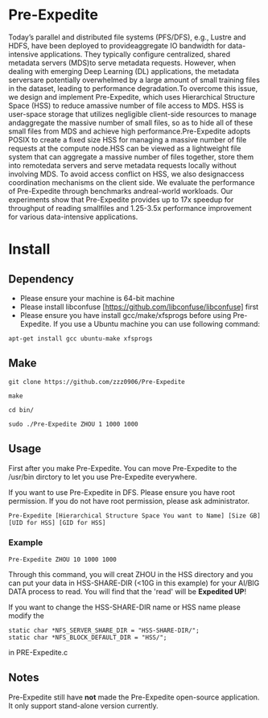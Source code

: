 # Pre-Expedite
Today’s parallel and distributed file systems (PFS/DFS), e.g., Lustre and HDFS, have been deployed to provideaggregate IO bandwidth for data-intensive applications. They typically configure centralized, shared metadata servers (MDS)to serve metadata requests.  However, when dealing with emerging Deep Learning (DL) applications, the metadata serversare potentially overwhelmed by a large amount of small training files in the dataset, leading to performance degradation.To overcome this issue, we design and implement Pre-Expedite, which uses Hierarchical Structure Space (HSS) to reduce amassive number of file access to MDS. HSS is user-space storage that utilizes negligible client-side resources to manage andaggregate the massive number of small files, so as to hide all of these small files from MDS and achieve high performance.Pre-Expedite adopts POSIX to create a fixed size HSS for managing a massive number of file requests at the compute node.HSS can be viewed as a lightweight file system that can aggregate a massive number of files together, store them into remotedata servers and serve metadata requests locally without involving MDS. To avoid access conflict on HSS, we also designaccess coordination mechanisms on the client side.  We evaluate the performance of Pre-Expedite through benchmarks andreal-world workloads.  Our experiments show that Pre-Expedite provides up to 17x speedup for throughput of reading smallfiles and 1.25-3.5x performance improvement for various data-intensive applications.

# Install

## Dependency
- Please ensure your machine is 64-bit machine
- Please install libconfuse [https://github.com/libconfuse/libconfuse] first
- Please ensure you have install gcc/make/xfsprogs before using Pre-Expedite. If you use a Ubuntu machine you can use following command:

```
apt-get install gcc ubuntu-make xfsprogs
```


## Make

```
git clone https://github.com/zzz0906/Pre-Expedite

make

cd bin/

sudo ./Pre-Expedite ZHOU 1 1000 1000
```

## Usage

First after you make Pre-Expedite. You can move Pre-Expedite to the /usr/bin dirctory to let you use Pre-Expedite everywhere.

If you want to use Pre-Expedite in DFS. Please ensure you have root permission. If you do not have root permission, please ask administrator.

```
Pre-Expedite [Hierarchical Structure Space You want to Name] [Size GB] [UID for HSS] [GID for HSS]
```

### Example
```
Pre-Expedite ZHOU 10 1000 1000
```
Through this command, you will creat ZHOU in the HSS directory and you can put your data in HSS-SHARE-DIR (<10G in this example) for your AI/BIG DATA process to read. You will find that the 'read' will be **Expedited UP**!

If you want to change the HSS-SHARE-DIR name or HSS name please modify the 

```
static char *NFS_SERVER_SHARE_DIR = "HSS-SHARE-DIR/";
static char *NFS_BLOCK_DEFAULT_DIR = "HSS/";
```

in PRE-Expedite.c


## Notes
Pre-Expedite still have **not** made the Pre-Expedite open-source application. It only support stand-alone version currently.
